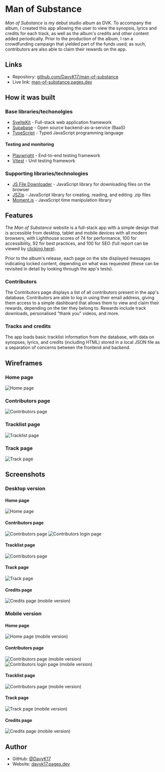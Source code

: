 # Man of Substance

_Man of Substance_ is my debut studio album as DVK. To accompany the album, I created this app allowing the user to view the synopsis, lyrics and credits for each track, as well as the album's credits and other content added periodically. Prior to the production of the album, I ran a crowdfunding campaign that yielded part of the funds used; as such, contributors are also able to claim their rewards on the app.

## Links

-   Repository: [github.com/DavyK17/man-of-substance](https://github.com/DavyK17/man-of-substance)
-   Live link: [man-of-substance.pages.dev](https://mos.davykamanzi.com)

## How it was built

### Base libraries/techonolgies

-   [SvelteKit](https://kit.svelte.dev/) - Full-stack web application framework
-   [Supabase](https://supabase.com/) - Open source backend-as-a-service (BaaS)
-   [TypeScript](https://www.typescriptlang.org/) - Typed JavaScript programming language

#### Testing and monitoring

-   [Playwright](https://playwright.dev/) - End-to-end testing framework
-   [Vitest](https://vitest.dev/) - Unit testing framework

### Supporting libraries/technologies

-   [JS File Downloader](https://github.com/AleeeKoi/js-file-downloader) - JavaScript library for downloading files on the browser
-   [JSZip](https://stuk.github.io/jszip/) - JavaScript library for creating, reading, and editing .zip files
-   [Moment.js](https://momentjs.com/) - JavaScript time manipulation library

## Features

The _Man of Substance_ website is a full-stack app with a simple design that is accessible from desktop, tablet and mobile devices with all modern browsers, with Lighthouse scores of 74 for performance, 100 for accessibility, 92 for best practices, and 100 for SEO (full report can be viewed by [clicking here](./readme/lighthouse.pdf)).

Prior to the album's release, each page on the site displayed messages indicating locked content, depending on what was requested (these can be revisited in detail by looking through the app's tests).

### Contributors

The Contributors page displays a list of all contributors present in the app's database. Contributors are able to log in using their email address, giving them access to a simple dashboard that allows them to view and claim their rewards, depending on the tier they belong to. Rewards include track downloads, personalised "thank you" videos, and more.

### Tracks and credits

The app loads basic tracklist information from the database, with data on synopses, lyrics, and credits (including HTML) stored in a local JSON file as a separation of concerns between the frontend and backend.

## Wireframes

### Home page

![Home page](./readme/wireframe-home.jpg)

### Contributors page

![Contributors page](./readme/wireframe-contributors.jpg)

### Tracklist page

![Tracklist page](./readme/wireframe-tracklist.jpg)

### Track page

![Track page](./readme/wireframe-track.jpg)

## Screenshots

### Desktop version

#### Home page

![Home page](./readme/screenshot-home.png)

#### Contributors page

![Contributors page](./readme/screenshot-contributors.png)
![Contributors login page](./readme/screenshot-contributors-login.png)

#### Tracklist page

![Contributors page](./readme/screenshot-tracklist.png)

#### Track page

![Track page](./readme/screenshot-track.png)

#### Credits page

![Credits page (mobile version)](./readme/screenshot-credits.png)

### Mobile version

#### Home page

![Home page (mobile version)](./readme/screenshot-mobile-home.png)

#### Contributors page

![Contributors page (mobile version)](./readme/screenshot-mobile-contributors.png)
![Contributors login page (mobile version)](./readme/screenshot-mobile-contributors-login.png)

#### Tracklist page

![Contributors page (mobile version)](./readme/screenshot-mobile-tracklist.png)

#### Track page

![Track page (mobile version)](./readme/screenshot-mobile-track.png)

#### Credits page

![Credits page (mobile version)](./readme/screenshot-mobile-credits.png)

## Author

-   GitHub: [@DavyK17](https://github.com/DavyK17)
-   Website: [davyk17.pages.dev](https://davyk17.pages.dev)
